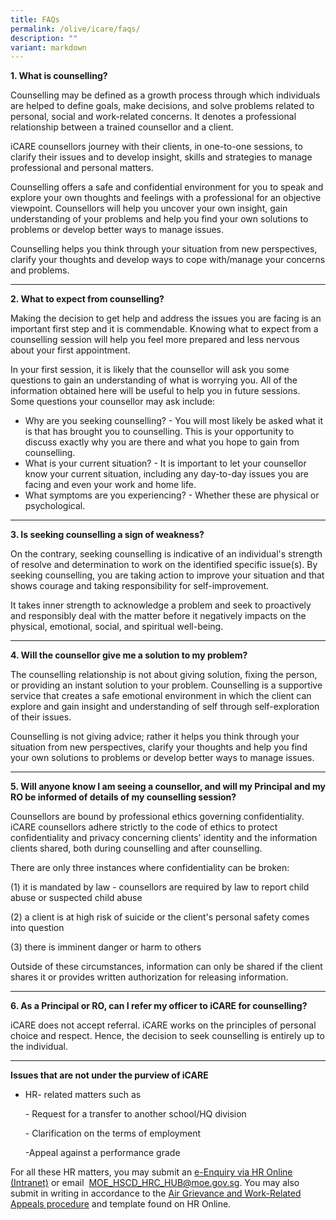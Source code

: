 ```yaml
---
title: FAQs
permalink: /olive/icare/faqs/
description: ""
variant: markdown
---
```

**1\. What is counselling?**

Counselling may be defined as a growth process through which individuals are helped to define goals, make decisions, and solve problems related to personal, social and work-related concerns. It denotes a professional relationship between a trained counsellor and a client.

iCARE counsellors journey with their clients, in one-to-one sessions, to clarify their issues and to develop insight, skills and strategies to manage professional and personal matters.

Counselling offers a safe and confidential environment for you to speak and explore your own thoughts and feelings with a professional for an objective viewpoint. Counsellors will help you uncover your own insight, gain understanding of your problems and help you find your own solutions to problems or develop better ways to manage issues.

Counselling helps you think through your situation from new perspectives, clarify your thoughts and develop ways to cope with/manage your concerns and problems.

-----

**2\. What to expect from counselling?**

Making the decision to get help and address the issues you are facing is an important first step and it is commendable. Knowing what to expect from a counselling session will help you feel more prepared and less nervous about your first appointment.

In your first session, it is likely that the counsellor will ask you some questions to gain an understanding of what is worrying you. All of the information obtained here will be useful to help you in future sessions. Some questions your counsellor may ask include:

*   Why are you seeking counselling? - You will most likely be asked what it is that has brought you to counselling. This is your opportunity to discuss exactly why you are there and what you hope to gain from counselling.
*   What is your current situation? - It is important to let your counsellor know your current situation, including any day-to-day issues you are facing and even your work and home life.
*   What symptoms are you experiencing? - Whether these are physical or psychological.

-----

**3\. Is seeking counselling a sign of weakness?**

On the contrary, seeking counselling is indicative of an individual's strength of resolve and determination to work on the identified specific issue(s). By seeking counselling, you are taking action to improve your situation and that shows courage and taking responsibility for self-improvement.

It takes inner strength to acknowledge a problem and seek to proactively and responsibly deal with the matter before it negatively impacts on the physical, emotional, social, and spiritual well-being.

-----

**4\. Will the counsellor give me a solution to my problem?**

The counselling relationship is not about giving solution, fixing the person, or providing an instant solution to your problem. Counselling is a supportive service that creates a safe emotional environment in which the client can explore and gain insight and understanding of self through self-exploration of their issues.

Counselling is not giving advice; rather it helps you think through your situation from new perspectives, clarify your thoughts and help you find your own solutions to problems or develop better ways to manage issues.

------

**5\. Will anyone know I am seeing a counsellor, and will my Principal and my RO be informed of details of my counselling session?**

Counsellors are bound by professional ethics governing confidentiality. iCARE counsellors adhere strictly to the code of ethics to protect confidentiality and privacy concerning clients' identity and the information clients shared, both during counselling and after counselling.

There are only three instances where confidentiality can be broken:

(1) it is mandated by law - counsellors are required by law to report child abuse or suspected child abuse

(2) a client is at high risk of suicide or the client's personal safety comes into question

(3) there is imminent danger or harm to others

Outside of these circumstances, information can only be shared if the client shares it or provides written authorization for releasing information.

-----

**6\. As a Principal or RO, can I refer my officer to iCARE for counselling?**

iCARE does not accept referral. iCARE works on the principles of personal choice and respect. Hence, the decision to seek counselling is entirely up to the individual.

-----

**Issues that are not under the purview of iCARE**

*   HR- related matters such as

	\- Request for a transfer to another school/HQ division

	\- Clarification on the terms of employment
	
	\-Appeal against a performance grade

For all these HR matters, you may submit an [e-Enquiry via HR Online (Intranet)](https://intranet.moe.gov.sg/hronline/Pages/eForm_notes.aspx) or email  [MOE\_HSCD\_HRC\_HUB@moe.gov.sg](mailto:MOE_HSCD_HRC_HUB@moe.gov.sg). You may also submit in writing in accordance to the [Air Grievance and Work-Related Appeals procedure](https://intranet.moe.gov.sg/hronline/ContactHr/Pages/air-grievance.aspx) and template found on HR Online.



